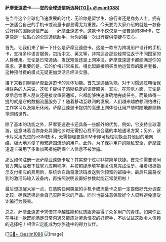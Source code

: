 **萨摩亚遠遊卡——您的全球通信新选择[[TG💪+ @esim1088](https://t.me/s/esim1088)]**

在当今这个全球化飞速发展的时代，无论你是留学生、旅行者还是商务人士，拥有一张适合自己的手机卡或流量卡都显得尤为重要。今天要为大家介绍的就是一款备受好评的国际通信产品——萨摩亚遠遊卡。这款卡不仅仅是一张普通的SIM卡，它更像是一位贴心的全球通信助手，为你的每一次出行提供便捷与安心。

首先，让我们来了解一下什么是萨摩亚遠遊卡。这是一款专为跨境用户设计的手机卡，支持多种语言服务，包括中文、英文等，非常适合那些经常往返于不同国家的人群使用。无论是日常通话、发送短信还是上网冲浪，萨摩亚遠遊卡都能满足你的需求。更重要的是，它的价格非常亲民，相比起直接购买当地运营商的服务套餐，这种预付费的模式无疑更加灵活且经济实惠。

接下来我们聊聊萨摩亚遠遊卡的具体功能。首先是通话功能，对于习惯通过电话保持联系的人来说，这张卡提供了清晰稳定的语音服务。其次，在短信方面，无论是发信息给家人朋友还是接收重要通知，它都能够快速准确地完成任务。而最值得一提的就是它的数据流量服务了！随着移动互联网的发展，人们越来越依赖网络进行工作学习以及娱乐休闲。萨摩亚遠遊卡提供的高速上网体验让用户随时随地都能畅享网络世界。

除了基本的功能之外，萨摩亚遠遊卡还具备一些额外的优势。例如，它支持全球漫游，这意味着当你身处异国他乡时无需担心找不到合适的本地通讯方案；另外，该卡片采用先进的eSIM技术，无需物理更换SIM卡即可轻松切换至其他目的地网络，极大地方便了频繁跨国流动的用户。此外，为了保护用户的隐私安全，萨摩亚遠遊卡采用了多重加密措施确保个人信息不被泄露。

那么如何注册一张萨摩亚遠遊卡呢？其实整个过程非常简单快捷。首先你需要访问官方网站或者下载官方应用程序，并按照提示填写相关信息完成注册。接着根据指示支付相应的费用后，系统会自动将激活码发送到你预留的邮箱中。最后只需将收到的激活码输入设备内，再按照说明设置好参数就能正常使用啦！

最后想提醒大家一点，在选购任何类型的手机卡或流量卡之前一定要做好充分调查比较，确保选择适合自己实际需求的产品。同时也要注意保管好个人资料避免遭受诈骗行为侵害。

总之，萨摩亚遠遊卡凭借其卓越性能和优质服务赢得了众多用户的青睐。如果你正在寻找一款既能满足日常沟通又能应对紧急情况的好帮手，不妨试试这款令人信赖的选择吧！相信它定能成为你旅途中的得力伙伴。

[[TG💪+ @esim1088](https://t.me/s/esim1088) ![Image](https://i.postimg.cc/4NQfJmqS/Snipaste-2025-05-13-00-14-12.png)]